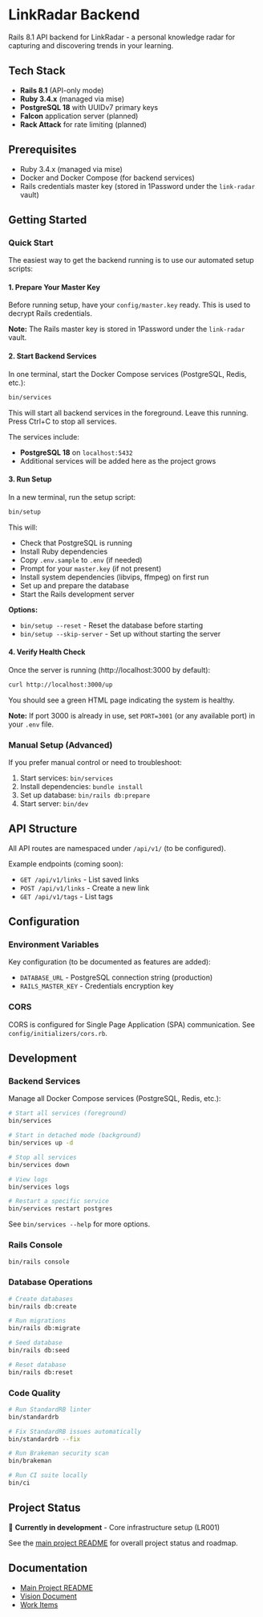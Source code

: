 # LinkRadar Backend

Rails 8.1 API backend for LinkRadar - a personal knowledge radar for capturing and discovering trends in your learning.

## Tech Stack

- **Rails 8.1** (API-only mode)
- **Ruby 3.4.x** (managed via mise)
- **PostgreSQL 18** with UUIDv7 primary keys
- **Falcon** application server (planned)
- **Rack Attack** for rate limiting (planned)

## Prerequisites

- Ruby 3.4.x (managed via mise)
- Docker and Docker Compose (for backend services)
- Rails credentials master key (stored in 1Password under the `link-radar` vault)

## Getting Started

### Quick Start

The easiest way to get the backend running is to use our automated setup scripts:

#### 1. Prepare Your Master Key

Before running setup, have your `config/master.key` ready. This is used to decrypt Rails credentials. 

**Note:** The Rails master key is stored in 1Password under the `link-radar` vault.

#### 2. Start Backend Services

In one terminal, start the Docker Compose services (PostgreSQL, Redis, etc.):

```bash
bin/services
```

This will start all backend services in the foreground. Leave this running. Press Ctrl+C to stop all services.

The services include:
- **PostgreSQL 18** on `localhost:5432`
- Additional services will be added here as the project grows

#### 3. Run Setup

In a new terminal, run the setup script:

```bash
bin/setup
```

This will:
- Check that PostgreSQL is running
- Install Ruby dependencies
- Copy `.env.sample` to `.env` (if needed)
- Prompt for your `master.key` (if not present)
- Install system dependencies (libvips, ffmpeg) on first run
- Set up and prepare the database
- Start the Rails development server

**Options:**
- `bin/setup --reset` - Reset the database before starting
- `bin/setup --skip-server` - Set up without starting the server

#### 4. Verify Health Check

Once the server is running (http://localhost:3000 by default):

```bash
curl http://localhost:3000/up
```

You should see a green HTML page indicating the system is healthy.

**Note:** If port 3000 is already in use, set `PORT=3001` (or any available port) in your `.env` file.

### Manual Setup (Advanced)

If you prefer manual control or need to troubleshoot:

1. Start services: `bin/services`
2. Install dependencies: `bundle install`
3. Set up database: `bin/rails db:prepare`
4. Start server: `bin/dev`

## API Structure

All API routes are namespaced under `/api/v1/` (to be configured).

Example endpoints (coming soon):
- `GET /api/v1/links` - List saved links
- `POST /api/v1/links` - Create a new link
- `GET /api/v1/tags` - List tags

## Configuration

### Environment Variables

Key configuration (to be documented as features are added):
- `DATABASE_URL` - PostgreSQL connection string (production)
- `RAILS_MASTER_KEY` - Credentials encryption key

### CORS

CORS is configured for Single Page Application (SPA) communication. See `config/initializers/cors.rb`.

## Development

### Backend Services

Manage all Docker Compose services (PostgreSQL, Redis, etc.):

```bash
# Start all services (foreground)
bin/services

# Start in detached mode (background)
bin/services up -d

# Stop all services
bin/services down

# View logs
bin/services logs

# Restart a specific service
bin/services restart postgres
```

See `bin/services --help` for more options.

### Rails Console

```bash
bin/rails console
```

### Database Operations

```bash
# Create databases
bin/rails db:create

# Run migrations
bin/rails db:migrate

# Seed database
bin/rails db:seed

# Reset database
bin/rails db:reset
```

### Code Quality

```bash
# Run StandardRB linter
bin/standardrb

# Fix StandardRB issues automatically
bin/standardrb --fix

# Run Brakeman security scan
bin/brakeman

# Run CI suite locally
bin/ci
```

## Project Status

🚧 **Currently in development** - Core infrastructure setup (LR001)

See the [main project README](../README.md) for overall project status and roadmap.

## Documentation

- [Main Project README](../README.md)
- [Vision Document](../project/vision.md)
- [Work Items](../project/work-items/)
